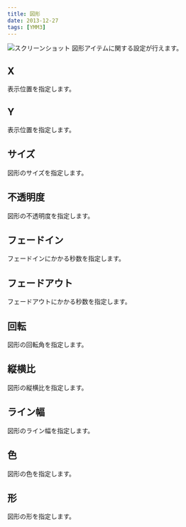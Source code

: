 ```yaml
---
title: 図形
date: 2013-12-27
tags: [YMM3]
---
```

![スクリーンショット](h20131227175344965-1.jpg)
図形アイテムに関する設定が行えます。

## X
表示位置を指定します。

## Y
表示位置を指定します。

## サイズ
図形のサイズを指定します。

## 不透明度
図形の不透明度を指定します。

## フェードイン
フェードインにかかる秒数を指定します。

## フェードアウト
フェードアウトにかかる秒数を指定します。

## 回転
図形の回転角を指定します。

## 縦横比
図形の縦横比を指定します。

## ライン幅
図形のライン幅を指定します。

## 色
図形の色を指定します。

## 形
図形の形を指定します。